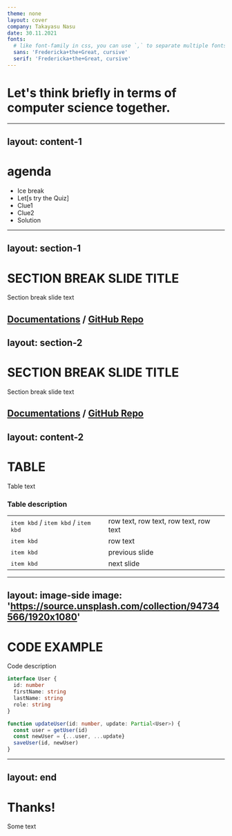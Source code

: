 ```yaml
---
theme: none
layout: cover
company: Takayasu Nasu
date: 30.11.2021
fonts:
  # like font-family in css, you can use `,` to separate multiple fonts for fallback
  sans: 'Fredericka+the+Great, cursive'
  serif: 'Fredericka+the+Great, cursive'
---
```


# Let's think briefly in terms of computer science together.

---
layout: content-1
---

# agenda


- Ice break
- Let[s try the Quiz]
- Clue1
- Clue2
- Solution


---
layout: section-1
---

# SECTION BREAK SLIDE TITLE

Section break slide text

[Documentations](https://sli.dev) / [GitHub Repo](https://github.com/slidevjs/slidev)
---
layout: section-2
---

# SECTION BREAK SLIDE TITLE

Section break slide text

[Documentations](https://sli.dev) / [GitHub Repo](https://github.com/slidevjs/slidev)
---
layout: content-2
---
# TABLE

Table text

### Table description

|     |     |
| --- | --- |
| <kbd>item kbd</kbd> / <kbd>item kbd</kbd> / <kbd>item kbd</kbd> | row text, row text, row text, row text |
| <kbd>item kbd</kbd> | row text |
| <kbd>item kbd</kbd> | previous slide |
| <kbd>item kbd</kbd> | next slide |

---
layout: image-side
image: 'https://source.unsplash.com/collection/94734566/1920x1080'
---

# CODE EXAMPLE

Code description

```ts
interface User {
  id: number
  firstName: string
  lastName: string
  role: string
}

function updateUser(id: number, update: Partial<User>) {
  const user = getUser(id)
  const newUser = {...user, ...update}
  saveUser(id, newUser)
}
```

---
layout: end
---

# Thanks!

Some text
